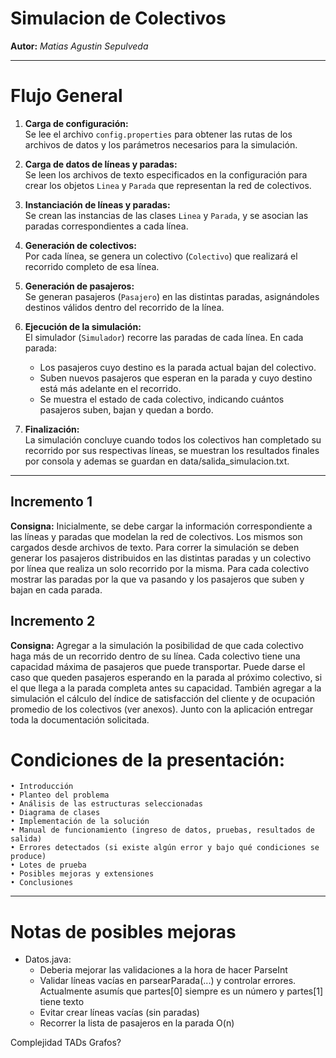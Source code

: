 # Simulacion de Colectivos
**Autor:** *Matias Agustin Sepulveda*

---
# Flujo General

1. **Carga de configuración:**  
   Se lee el archivo `config.properties` para obtener las rutas de los archivos de datos y los parámetros necesarios para la simulación.

2. **Carga de datos de líneas y paradas:**  
   Se leen los archivos de texto especificados en la configuración para crear los objetos `Linea` y `Parada` que representan la red de colectivos.

3. **Instanciación de líneas y paradas:**  
   Se crean las instancias de las clases `Linea` y `Parada`, y se asocian las paradas correspondientes a cada línea.

4. **Generación de colectivos:**  
   Por cada línea, se genera un colectivo (`Colectivo`) que realizará el recorrido completo de esa línea.

5. **Generación de pasajeros:**  
   Se generan pasajeros (`Pasajero`) en las distintas paradas, asignándoles destinos válidos dentro del recorrido de la línea.

6. **Ejecución de la simulación:**  
   El simulador (`Simulador`) recorre las paradas de cada línea. En cada parada:
   - Los pasajeros cuyo destino es la parada actual bajan del colectivo.
   - Suben nuevos pasajeros que esperan en la parada y cuyo destino está más adelante en el recorrido.
   - Se muestra el estado de cada colectivo, indicando cuántos pasajeros suben, bajan y quedan a bordo.

7. **Finalización:**  
   La simulación concluye cuando todos los colectivos han completado su recorrido por sus respectivas líneas, se muestran los resultados finales por consola y ademas se guardan en data/salida_simulacion.txt.

---

## Incremento 1
**Consigna:** Inicialmente, se debe cargar la información correspondiente a las líneas y paradas que modelan la red de colectivos. Los mismos son cargados desde archivos de texto. Para correr la simulación se deben generar los pasajeros distribuidos en las distintas paradas y un colectivo por línea que realiza un solo recorrido por la misma. Para cada colectivo mostrar las paradas por la que va pasando y los pasajeros que suben y bajan en cada parada.

## Incremento 2
**Consigna:** Agregar a la simulación la posibilidad de que cada colectivo haga más de un recorrido dentro de su línea. Cada colectivo tiene una capacidad máxima de pasajeros que puede transportar. Puede darse el caso que queden pasajeros esperando en la parada al próximo colectivo, si el que llega a la parada completa antes su capacidad. También agregar a la simulación el cálculo del índice de satisfacción del cliente y de ocupación promedio de los colectivos (ver anexos). Junto con la aplicación entregar toda la documentación solicitada.

# Condiciones de la presentación:
    • Introducción 
    • Planteo del problema
    • Análisis de las estructuras seleccionadas 
    • Diagrama de clases
    • Implementación de la solución
    • Manual de funcionamiento (ingreso de datos, pruebas, resultados de salida)
    • Errores detectados (si existe algún error y bajo qué condiciones se produce)
    • Lotes de prueba
    • Posibles mejoras y extensiones
    • Conclusiones

---

# Notas de posibles mejoras 
   - Datos.java: 
     - Deberia mejorar las validaciones a la hora de hacer ParseInt 
     - Validar líneas vacías en parsearParada(...) y controlar errores. Actualmente asumís que partes[0] siempre es un número y partes[1] tiene texto
     - Evitar crear líneas vacías (sin paradas)
     - Recorrer la lista de pasajeros en la parada O(n)

Complejidad 
TADs
Grafos?